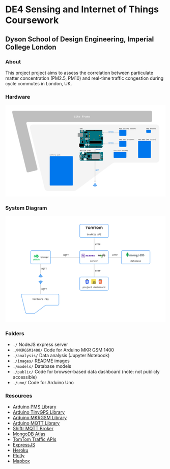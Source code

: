 # DE4 Sensing and Internet of Things Coursework

## Dyson School of Design Engineering, Imperial College London
### About

This project project aims to assess the correlation between particulate matter concentration (PM2.5, PM10) and real-time traffic congestion during cycle commutes in London, UK.

### Hardware

![](https://github.com/lhorrell99/siot/blob/main/images/hardware.png)

### System Diagram

![](https://github.com/lhorrell99/siot/blob/main/images/system.png)

### Folders

- `./` NodeJS express server
- `./MKRGSM1400/` Code for Arduino MKR GSM 1400
- `./analysis/` Data analysis (Jupyter Notebook)
- `./images/` README images
- `./models/` Database models
- `./public/` Code for browser-based data dashboard (note: not publicly accessible)
- `./uno/` Code for Arduino Uno

### Resources

- [Arduino PMS Library](https://github.com/fu-hsi/PMS)
- [Arduino TinyGPS Library](https://github.com/mikalhart/TinyGPS)
- [Arduino MKRGSM Library](https://github.com/arduino-libraries/MKRGSM)
- [Arduino MQTT Library](https://github.com/256dpi/arduino-mqtt)
- [Shiftr MQTT Broker](https://www.shiftr.io/)
- [MongoDB Atlas](https://www.mongodb.com/atlas/database)
- [TomTom Traffic APIs](https://developer.tomtom.com/products/traffic-api)
- [ExpressJS](https://expressjs.com/)
- [Heroku](https://www.heroku.com/)
- [Plotly](https://plotly.com/)
- [Mapbox](https://www.mapbox.com/)

